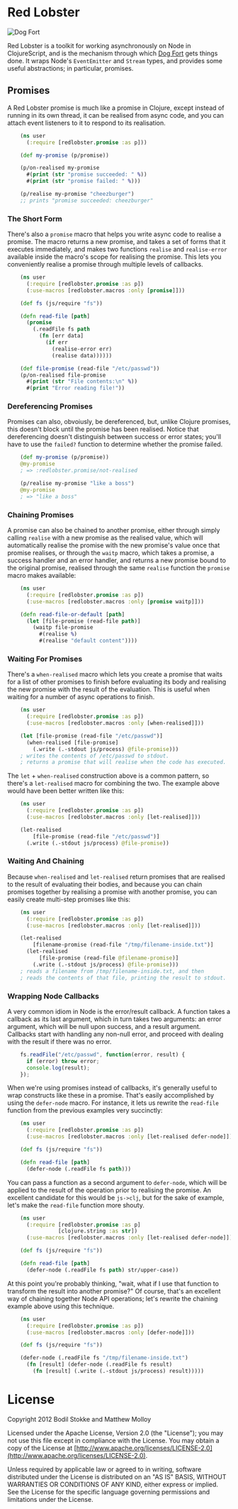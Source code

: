 # Red Lobster

![Dog Fort](https://raw.github.com/bodil/dogfort/master/dogfort.jpg)

Red Lobster is a toolkit for working asynchronously on Node in
ClojureScript, and is the mechanism through which
[Dog Fort](https://github.com/bodil/dogfort) gets things done. It
wraps Node's `EventEmitter` and `Stream` types, and provides some
useful abstractions; in particular, promises.

## Promises

A Red Lobster promise is much like a promise in Clojure, except
instead of running in its own thread, it can be realised from async
code, and you can attach event listeners to it to respond to its
realisation.

```clojure
    (ns user
      (:require [redlobster.promise :as p]))

    (def my-promise (p/promise))

    (p/on-realised my-promise
      #(print (str "promise succeeded: " %))
      #(print (str "promise failed: " %)))

    (p/realise my-promise "cheezburger")
    ;; prints "promise succeeded: cheezburger"
```

### The Short Form

There's also a `promise` macro that helps you write async code to
realise a promise. The macro returns a new promise, and takes a set of
forms that it executes immediately, and makes two functions `realise`
and `realise-error` available inside the macro's scope for realising
the promise. This lets you conveniently realise a promise through
multiple levels of callbacks.

```clojure
    (ns user
      (:require [redlobster.promise :as p])
      (:use-macros [redlobster.macros :only [promise]]))

    (def fs (js/require "fs"))

    (defn read-file [path]
      (promise
        (.readFile fs path
          (fn [err data]
            (if err
              (realise-error err)
              (realise data))))))

    (def file-promise (read-file "/etc/passwd"))
    (p/on-realised file-promise
      #(print (str "File contents:\n" %))
      #(print "Error reading file!"))
```

### Dereferencing Promises

Promises can also, obvoiusly, be dereferenced, but, unlike Clojure
promises, this doesn't block until the promise has been realised.
Notice that dereferencing doesn't distinguish between success or error
states; you'll have to use the `failed?` function to determine whether
the promise failed.

```clojure
    (def my-promise (p/promise))
    @my-promise
    ; => :redlobster.promise/not-realised

    (p/realise my-promise "like a boss")
    @my-promise
    ; => "like a boss"
```

### Chaining Promises

A promise can also be chained to another promise, either through
simply calling `realise` with a new promise as the realised value,
which will automatically realise the promise with the new promise's
value once that promise realises, or through the `waitp` macro, which
takes a promise, a success handler and an error handler, and returns a
new promise bound to the original promise, realised through the same
`realise` function the `promise` macro makes available:

```clojure
    (ns user
      (:require [redlobster.promise :as p])
      (:use-macros [redlobster.macros :only [promise waitp]]))

    (defn read-file-or-default [path]
      (let [file-promise (read-file path)]
        (waitp file-promise
          #(realise %)
          #(realise "default content"))))
```

### Waiting For Promises

There's a `when-realised` macro which lets you create a promise that
waits for a list of other promises to finish before evaluating its
body and realising the new promise with the result of the evaluation.
This is useful when waiting for a number of async operations to
finish.

```clojure
    (ns user
      (:require [redlobster.promise :as p])
      (:use-macros [redlobster.macros :only [when-realised]]))

    (let [file-promise (read-file "/etc/passwd")]
      (when-realised [file-promise]
        (.write (.-stdout js/process) @file-promise)))
    ; writes the contents of /etc/passwd to stdout.
    ; returns a promise that will realise when the code has executed.
```

The `let` + `when-realised` construction above is a common pattern, so
there's a `let-realised` macro for combining the two. The example
above would have been better written like this:

```clojure
    (ns user
      (:require [redlobster.promise :as p])
      (:use-macros [redlobster.macros :only [let-realised]]))

    (let-realised
        [file-promise (read-file "/etc/passwd")]
      (.write (.-stdout js/process) @file-promise))
```

### Waiting And Chaining

Because `when-realised` and `let-realised` return promises that are
realised to the result of evaluating their bodies, and because you can
chain promises together by realising a promise with another promise,
you can easily create multi-step promises like this:

```clojure
    (ns user
      (:require [redlobster.promise :as p])
      (:use-macros [redlobster.macros :only [let-realised]]))

    (let-realised
        [filename-promise (read-file "/tmp/filename-inside.txt")]
      (let-realised
          [file-promise (read-file @filename-promise)]
        (.write (.-stdout js/process) @file-promise)))
    ; reads a filename from /tmp/filename-inside.txt, and then
    ; reads the contents of that file, printing the result to stdout.
```

### Wrapping Node Callbacks

A very common idiom in Node is the error/result callback. A function
takes a callback as its last argument, which in turn takes two
arguments: an error argument, which will be null upon success, and a
result argument. Callbacks start with handling any non-null error, and
proceed with dealing with the result if there was no error.

```javascript
    fs.readFile("/etc/passwd", function(error, result) {
      if (error) throw error;
      console.log(result);
    });
```

When we're using promises instead of callbacks, it's generally useful
to wrap constructs like these in a promise. That's easily accomplished
by using the `defer-node` macro. For instance, it lets us rewrite the
`read-file` function from the previous examples very succinctly:

```clojure
    (ns user
      (:require [redlobster.promise :as p])
      (:use-macros [redlobster.macros :only [let-realised defer-node]]))

    (def fs (js/require "fs"))

    (defn read-file [path]
      (defer-node (.readFile fs path)))
```

You can pass a function as a second argument to `defer-node`, which
will be applied to the result of the operation prior to realising the
promise. An excellent candidate for this would be `js->clj`, but for
the sake of example, let's make the `read-file` function more shouty.

```clojure
    (ns user
      (:require [redlobster.promise :as p]
                [clojure.string :as str])
      (:use-macros [redlobster.macros :only [let-realised defer-node]]))

    (def fs (js/require "fs"))

    (defn read-file [path]
      (defer-node (.readFile fs path) str/upper-case))
```

At this point you're probably thinking, "wait, what if I use that
function to transform the result into another promise?" Of course,
that's an excellent way of chaining together Node API operations;
let's rewrite the chaining example above using this technique.

```clojure
    (ns user
      (:require [redlobster.promise :as p])
      (:use-macros [redlobster.macros :only [defer-node]]))

    (def fs (js/require "fs"))

    (defer-node (.readFile fs "/tmp/filename-inside.txt")
      (fn [result] (defer-node (.readFile fs result)
        (fn [result] (.write (.-stdout js/process) result)))))
```

# License

Copyright 2012 Bodil Stokke and Matthew Molloy

Licensed under the Apache License, Version 2.0 (the "License"); you
may not use this file except in compliance with the License. You may
obtain a copy of the License at
[http://www.apache.org/licenses/LICENSE-2.0](http://www.apache.org/licenses/LICENSE-2.0).

Unless required by applicable law or agreed to in writing, software
distributed under the License is distributed on an "AS IS" BASIS,
WITHOUT WARRANTIES OR CONDITIONS OF ANY KIND, either express or
implied. See the License for the specific language governing
permissions and limitations under the License.
